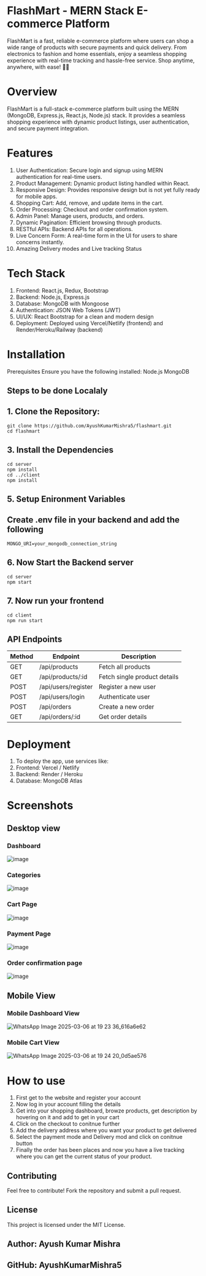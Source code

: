 
# FlashMart - MERN Stack E-commerce Platform
FlashMart is a fast, reliable e-commerce platform where users can shop a wide range of products with secure payments and quick delivery. From electronics to fashion and home essentials, enjoy a seamless shopping experience with real-time tracking and hassle-free service. Shop anytime, anywhere, with ease! 🚀🛒

# Overview
 FlashMart is a full-stack e-commerce platform built using the MERN (MongoDB, Express.js, React.js, Node.js) stack. It provides a seamless shopping experience with dynamic 
    product listings, user authentication, and secure payment integration.

# Features
1. User Authentication: Secure login and signup using MERN authentication for real-time users.
2. Product Management: Dynamic product listing handled within React.
3. Responsive Design: Provides responsive design but is not yet fully ready for mobile apps.
4. Shopping Cart: Add, remove, and update items in the cart.
5. Order Processing: Checkout and order confirmation system.
6. Admin Panel: Manage users, products, and orders.
7. Dynamic Pagination: Efficient browsing through products.
8. RESTful APIs: Backend APIs for all operations.
9. Live Concern Form: A real-time form in the UI for users to share concerns instantly.
 10. Amazing Delivery modes and Live tracking Status

# Tech Stack
1. Frontend: React.js, Redux, Bootstrap
2. Backend: Node.js, Express.js
3. Database: MongoDB with Mongoose
4. Authentication: JSON Web Tokens (JWT)
5. UI/UX: React Bootstrap for a clean and modern design
6. Deployment: Deployed using Vercel/Netlify (frontend) and Render/Heroku/Railway (backend)

# Installation
Prerequisites
Ensure you have the following installed:
   Node.js
   MongoDB
## Steps to be done Localaly
## 1. Clone the Repository:
    git clone https://github.com/AyushKumarMishra5/flashmart.git
    cd flashmart

##  3. Install the Dependencies
    cd server
    npm install
    cd ../client
    npm install

## 5. Setup Enironment Variables
   ## Create .env file in your backend and add the following
    MONGO_URI=your_mongodb_connection_string

## 6. Now Start the Backend server
    cd server
    npm start

## 7. Now run your frontend
    cd client
    npm run start

## API Endpoints
| Method | Endpoint            | Description                   |
|--------|---------------------|-------------------------------|
| GET    | /api/products       | Fetch all products            |
| GET    | /api/products/:id   | Fetch single product details  |
| POST   | /api/users/register | Register a new user           |
| POST   | /api/users/login    | Authenticate user             |
| POST   | /api/orders         | Create a new order            |
| GET    | /api/orders/:id     | Get order details             |

# Deployment
1. To deploy the app, use services like:
2. Frontend: Vercel / Netlify
3. Backend: Render / Heroku
4. Database: MongoDB Atlas

# Screenshots
## Desktop view
### Dashboard
![image](https://github.com/user-attachments/assets/b279e89d-c8f2-458d-a249-8e5f42e5276e)
### Categories
![image](https://github.com/user-attachments/assets/2c7b9b9c-e6ff-4ecb-8c39-c5eb5b73553f)
### Cart Page
![image](https://github.com/user-attachments/assets/02e284f6-9890-4643-a471-58ea89c96122)
### Payment Page
![image](https://github.com/user-attachments/assets/ea028e38-d002-4f92-b2a8-3becc3711a96)
### Order confirmation page
![image](https://github.com/user-attachments/assets/54a637b0-2272-498f-9a66-f52b6a603fd8)

## Mobile View
### Mobile Dashboard View
![WhatsApp Image 2025-03-06 at 19 23 36_616a6e62](https://github.com/user-attachments/assets/36442a65-3752-4115-a635-4cce560243f7)
### Mobile Cart View
![WhatsApp Image 2025-03-06 at 19 24 20_0d5ae576](https://github.com/user-attachments/assets/ffba7567-7843-4c4f-954e-a1c9418ff17b)

# How to use
1. First get to the website and register your account
2. Now log in your account filling the details
3. Get into your shopping dashboard, browze products, get description by hovering on it and add to get in your cart
4. Click on the checkout to conitnue further
5. Add the delivery address where you want your product to get delivered
6. Select the payment mode and Delivery mod and click on conitnue button
7. Finally the order has been places and now you have a live tracking where you can get the current status of your product.

## Contributing
Feel free to contribute! Fork the repository and submit a pull request.
   
## License
This project is licensed under the MIT License.

## Author: Ayush Kumar Mishra
## GitHub: AyushKumarMishra5

